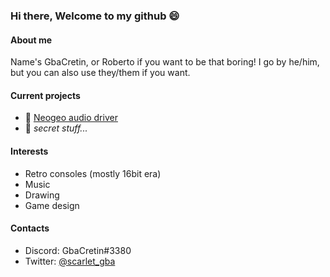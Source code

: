 ### Hi there, Welcome to my github 😄

#### About me
Name's GbaCretin, or Roberto if you want to be that boring! I go by he/him, but you can also use they/them if you want.

#### Current projects
* :musical_note: [Neogeo audio driver](https://github.com/GbaCretin/Mezz-Estate-NeoGeo-Audio-Driver)
* :eyes: *secret stuff...*

#### Interests
* Retro consoles (mostly 16bit era)
* Music
* Drawing
* Game design

#### Contacts
* Discord: GbaCretin#3380
* Twitter: [@scarlet_gba](https://twitter.com/scarlet_gba/)
